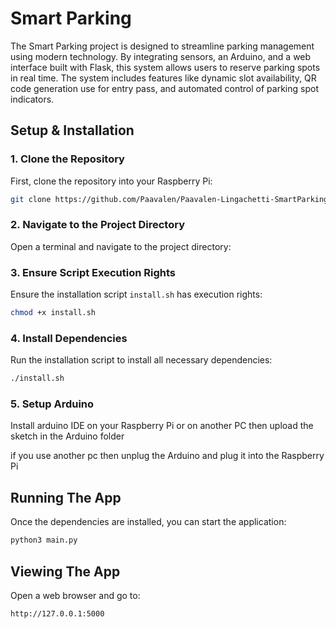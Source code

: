 # Smart Parking

The Smart Parking project is designed to streamline parking management using modern technology. By integrating sensors, an Arduino, and a web interface built with Flask, this system allows users to reserve parking spots in real time. The system includes features like dynamic slot availability, QR code generation use for entry pass, and automated control of parking spot indicators.

## Setup & Installation

### 1. Clone the Repository
First, clone the repository into your Raspberry Pi:

```bash
git clone https://github.com/Paavalen/Paavalen-Lingachetti-SmartParking-INFO3.git
```

### 2. Navigate to the Project Directory
Open a terminal and navigate to the project directory:

### 3. Ensure Script Execution Rights
Ensure the installation script `install.sh` has execution rights:

```bash
chmod +x install.sh
```

### 4. Install Dependencies
Run the installation script to install all necessary dependencies:

```bash
./install.sh
```
### 5. Setup Arduino
Install arduino IDE on your Raspberry Pi or on another PC then upload the sketch in the Arduino folder

if you use another pc then unplug the Arduino and plug it into the Raspberry Pi

## Running The App

Once the dependencies are installed, you can start the application:

```bash
python3 main.py
```

## Viewing The App

Open a web browser and go to:

```
http://127.0.0.1:5000
```
